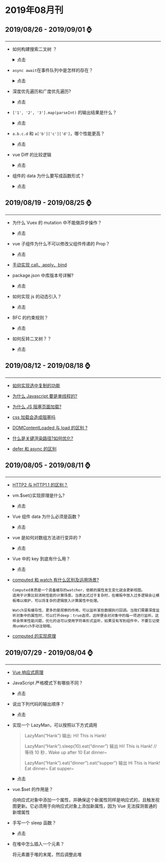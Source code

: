 # 2019年08月刊

## **2019/08/26 - 2019/09/01** :watch:

---

- 如何构建搜索二叉树 ？

  <details>
  <summary>点击</summary>

  ```js
  // 搜索二叉树是这么一种树，对于任何一个节点来说，它的左子树的值肯定小于它的值，它的右子树的值肯定大于它的值
  function Node(val) {
    this.left = null;
    this.right = null;
    this.value = val;
  }

  function generateBST(root, array) {
    var length = array.length;

    for (var i = 1; i < length; i++) {
      insertNode(root, array[i]);
    }
  }

  function insertNode(node, value) {
    if (value < node.value) {
      if (node.left === null) {
        node.left = new Node(value);
      } else {
        node = node.left;
        insertNode(node, value);
      }
    } else {
      if (node.right === null) {
        node.right = new Node(value);
      } else {
        node = node.right;
        insertNode(node, value);
      }
    }
  }

  var array = [2, 3, 4, 12, 3, 54, 6, 7, 1];
  var root = new Node(array[0]);

  generateBST(root, array);

  console.log(root);
  ```

  </details>

- `async await`在事件队列中是怎样的存在？

  <details>
  <summary>点击</summary>

  从字面意思上看 await 就是等待，await 等待的是一个表达式，这个表达式的返回值可以是一个 promise 对象也可以是其他值。

  很多人以为 await 会一直等待之后的表达式执行完之后才会继续执行后面的代码，实际上 await 是一个让出线程的标志。await 后面的表达式会先执行一遍，将 await 后面的代码加入到 microtask 中，然后就会跳出整个 async 函数来执行后面的代码。

  由于因为 async await 本身就是 promise+generator 的语法糖。所以 await 后面的代码是 microtask。所以

  ```js
  async function async1() {
    console.log('async1 start');
    await async2();
    console.log('async1 end');
  }
  // 等价于
  async function async1() {
    console.log('async1 start');
    Promise.resolve(async2()).then(() => {
      console.log('async1 end');
    });
  }
  ```

  </details>

- 深度优先遍历和广度优先遍历?

  <details>
  <summary>点击</summary>

  深度优先：找到一个节点后，把它的后辈都找出来，最常用递归法。

  广度优先：找到一个节点后，把他同级的兄弟节点都找出来放在前边，把孩子放到后边，最常用 while

  </details>

* `['1', '2', '3'].map(parseInt)` 的输出结果是什么？

  <details>
  <summary>点击</summary>

  第一眼看到这个题目的时候，脑海跳出的答案是 `[1, 2, 3]`，但是真正的答案是`[1, NaN, NaN]`。

  首先让我们回顾一下，map 函数的第一个参数 callback：

  `var new_array = arr.map(function callback(currentValue[, index[, array]]) { // Return element for new_array }[, thisArg])`

  这个 callback 一共可以接收三个参数，其中第一个参数代表当前被处理的元素，而第二个参数代表该元素的索引。

  而 parseInt 则是用来解析字符串的，使字符串成为指定基数的整数。
  `parseInt(string, radix)`
  接收两个参数，第一个表示被处理的值（字符串），第二个表示为解析时的基数。

  了解这两个函数后，我们可以模拟一下运行情况

  ```js
  parseInt('1', 0); //radix为0时，且string参数不以“0x”和“0”开头时，按照10为基数处理。这个时候返回1

  parseInt('2', 1); //基数为1（1进制）表示的数中，最大值小于2，所以无法解析，返回NaN

  parseInt('3', 2); //基数为2（2进制）表示的数中，最大值小于3，所以无法解析，返回NaN
  ```

  map 函数返回的是一个数组，所以最后结果为 `[1, NaN, NaN]`

  </details>

* `a.b.c.d` 和 `a['b']['c']['d']`，哪个性能更高？

  <details>
  <summary>点击</summary>

  a.b.c.d 比 a['b']['c']['d'] 性能高点，后者还要考虑 [ ] 中是变量的情况，再者，从两种形式的结构来看，显然编译器解析前者要比后者容易些，自然也就快一点。

  ![两者的 AST 对比](https://user-images.githubusercontent.com/9009389/56872978-501d9a00-6a61-11e9-9e69-85ff00c031fc.png)

  </details>

* vue Diff 的比较逻辑

  <details>
  <summary>点击</summary>

  Vue 只会对**新旧节点**中 **父节点是相同节点** 的 **那一层子节点** 进行比较

  也可以说成是

  **只有两个新旧节点是相同节点的时候，才会去比较他们各自的子节点**

  最大的根节点一开始可以直接比较

  这也叫做 **同层级比较**，并不需要递归，虽然好像降低了一些复用性，也是为了避免过度优化，是一种很高效的 Diff 算法


    **比较逻辑：**

    1、能不移动，尽量不移动

    2、没得办法，只好移动

    3、实在不行，新建或删除

  </details>

- 组件的 data 为什么要写成函数形式？

  <details>
  <summary>点击</summary>

  Vue 的组件都是可复用的，一个组件创建好后，可以在多个地方复用，而不管复用多少次，组件内的 data 都应该是相互隔离，互不影响的，所以组件每复用一次，data 就应该复用一次，每一处复用组件的 data 改变应该对其他复用组件的数据不影响。

  为了实现这样的效果，data 就不能是单纯的对象，而是以一个函数返回值的形式，所以每个组件实例可以维护独立的数据拷贝，不会相互影响。

  </details>

## **2019/08/19 - 2019/08/25** :watch:

---

- 为什么 Vuex 的 mutation 中不能做异步操作？

  <details>
  <summary>点击</summary>

  Vuex 中所有的状态更新的唯一途径都是 mutation，异步操作通过 Action 来提交 mutation 实现，这样使得我们可以方便地跟踪每一个状态的变化，从而让我们能够实现一些工具帮助我们更好地了解我们的应用。

  </details>

- vue 子组件为什么不可以修改父组件传递的 Prop？

  <details>
  <summary>点击</summary>

  Vue 提倡单向数据流,即父级 props 的更新会流向子组件,但是反过来则不行。这是为了防止意外的改变父组件状态，使得应用的数据流变得难以理解。如果破坏了单向数据流，当应用复杂时，debug 的成本会非常高。

  </details>

* [手动实现 call、apply、bind](https://github.com/zxpsuper/daily-question/blob/master/front_end/javascript/手动实现call、apply、bind.md)

* package.json 中库版本号详解?

  <details>
  <summary>点击</summary>

  当我们看 package.json 文件时，会看到以下几种版本号的表示方式，有的是一个^，有的是~，而有的就是单纯的数字

  ```
  "babel-core": "7.0.0-bridge.0",
  "babel-eslint": "^10.0.1",
  "babel-jest": "~23.6.0",
  ```

  当我们使用 npm install —save 安装时，优先会使用插入符号(^)而不是波浪线(~)

  **版本号的含义**
  node 中的版本号都是由 3 个数字用(.)连接起来，三个数字的含义分别为 major, minor, patch

  例如，10.0.1 对应 major, minor, patch 就是：10 是 marjor version, 0 是 minor version, 1 是 patch version

  **其中：**

  major version: 这个版本号变化了表示有了一个不可以和上个版本兼容的更新

  minor version: 这个版本号变化了表示增加了新功能，并可以向后兼容

  patch version: 这个版本号变化了表示修复了 bug, 并可以向后兼容

  **~ 和 ^ 的区别**

  波浪符号（~）：会更新到当前 minor version（中间的数字）的最新版本，即 23.6.0 会更新到 23.6.x 的最新版本，如果出了一个 23.7.0，则不会自动升级

  插入符号（^）: 会更新到当前 major version（前面的数字）的最新版本，即 23.6.0 会更新到 23.x.x 的最新版本，但是不会更新到 24.x.x

  最后如果前面不加符号，就安装特定版本的库，不会自动安装更高版本号的库

  </details>

* 如何实现 js 的动态引入？

  <details>
  <summary>点击</summary>

  首先定义一个函数，传入两个参数，url 和 callback. callback 用于 js 加载完成时调用。

  因为可能出现重复加载，因此使用闭包来保存已经加载的 js 路径。代码如下：

  ```js
  function loadScript(url, callback) {
    // 通过闭包保存已经加载过的JS，防止重复加载
    const urlList = [];
    return function() {
      if (urlList.indexOf(url) > -1) {
        return;
      }
      callback = callback || function() {};
      const script = document.createElement('script');
      script.type = 'text/javascript';
      if (script.readyState) {
        //IE
        script.onreadystatechange = function() {
          if (
            script.readyState === 'loaded' ||
            script.readyState === 'complete'
          ) {
            script.onreadystatechange = null;
            callback();
          }
        };
      } else {
        //Others
        script.onload = function() {
          callback();
        };
      }
      script.src = url;
      document.body.appendChild(script);
      urlList.push(url);
    };
  }

  // 使用方法
  loadScript(
    'https://cdn.bootcss.com/html2canvas/0.5.0-beta4/html2canvas.min.js'
  )();
  ```

  </details>

* BFC 的约束规则？

  <details>
  <summary>点击</summary>

  内部的 Box 会在垂直方向上一个接一个的放置

  垂直方向上的距离由 margin 决定。（完整的说法是：属于同一个 BFC 的两个相邻 Box 的 margin 会发生重叠（塌陷），与方向无关。）

  每个元素的左外边距与包含块的左边界相接触（从左向右），即使浮动元素也是如此。（这说明 BFC 中子元素不会超出他的包含块，而 position 为 absolute 的元素可以超出他的包含块边界）

  BFC 的区域不会与 float 的元素区域重叠

  计算 BFC 的高度时，浮动子元素也参与计算

  BFC 就是页面上的一个隔离的独立容器，容器里面的子元素不会影响到外面元素，反之亦然

  </details>

* 如何反转二叉树？？

  <details>
  <summary>点击</summary>

  ```js
  function Mirror(root) {
    if (root === null) {
      return;
    }
    let temp = root.left;
    root.left = root.right;
    root.right = temp;
    Mirror(root.left);
    Mirror(root.right);
  }
  ```

  </details>

## **2019/08/12 - 2019/08/18** :watch:

---

- [如何实现选中复制的功能](https://github.com/zxpsuper/daily-question/blob/master/front_end/浏览器/如何实现选中复制的功能.md)

- [为什么 Javascript 要是单线程的?](https://github.com/zxpsuper/daily-question/blob/master/front_end/浏览器/浏览器渲染过程与性能优化.md)

- [为什么 JS 阻塞页面加载?](https://github.com/zxpsuper/daily-question/blob/master/front_end/浏览器/浏览器渲染过程与性能优化.md#2-为什么-js-阻塞页面加载-)

- [css 加载会造成阻塞吗](https://github.com/zxpsuper/daily-question/blob/master/front_end/浏览器/浏览器渲染过程与性能优化.md#3-css-加载会造成阻塞吗)

- [DOMContentLoaded 与 load 的区别 ?](https://github.com/zxpsuper/daily-question/blob/master/front_end/浏览器/浏览器渲染过程与性能优化.md#4-DOMContentLoaded-与-load-的区别-)

- [什么是关键渲染路径?如何优化?](https://github.com/zxpsuper/daily-question/blob/master/front_end/浏览器/浏览器渲染过程与性能优化.md#5-什么是关键渲染路径?如何优化?)

- [defer 和 async 的区别](https://github.com/zxpsuper/daily-question/blob/master/front_end/浏览器/defer和async的区别.md)

## **2019/08/05 - 2019/08/11** :watch:

---

- [HTTP2 与 HTTP1.1 的区别？](https://github.com/zxpsuper/daily-question/blob/master/front_end/浏览器/HTTP2与HTTP1.1的区别.md)

* vm.\$set()实现原理是什么?

  <details>
  <summary>点击</summary>

  因为组件是可以复用的,JS 里对象是引用关系,如果组件 data 是一个对象,那么子组件中的 data 属性值会互相污染,产生副作用。

  所以一个组件的 data 选项必须是一个函数,因此每个实例可以维护一份被返回对象的独立的拷贝。new Vue 的实例是不会被复用的,因此不存在以上问题。

  ```js
  export function set(target: Array<any> | Object, key: any, val: any): any {
    // target 为数组
    if (Array.isArray(target) && isValidArrayIndex(key)) {
      // 修改数组的长度, 避免索引>数组长度导致splice()执行有误
      target.length = Math.max(target.length, key); // 利用数组的splice变异方法触发响应式
      target.splice(key, 1, val);
      return val;
    }
    // target为对象, key在target或者target.prototype上 且必须不能在 Object.prototype 上,直接赋值
    if (key in target && !(key in Object.prototype)) {
      target[key] = val;
      return val;
    }
    // 以上都不成立, 即开始给target创建一个全新的属性
    // 获取Observer实例
    const ob = (target: any).__ob__; // target 本身就不是响应式数据, 直接赋值
    if (!ob) {
      target[key] = val;
      return val;
    }
    // 进行响应式处理
    defineReactive(ob.value, key, val);
    ob.dep.notify();
    return val;
  }
  ```

  1. 如果目标是数组,使用 vue 实现的变异方法 splice 实现响应式

  2. 如果目标是对象,判断属性存在,即为响应式,直接赋值

  3. 如果 target 本身就不是响应式,直接赋值

  4. 如果属性不是响应式,则调用 defineReactive 方法进行响应式处理

  </details>

* Vue 组件 data 为什么必须是函数 ?

  <details>
  <summary>点击</summary>

  因为组件是可以复用的,JS 里对象是引用关系,如果组件 data 是一个对象,那么子组件中的 data 属性值会互相污染,产生副作用。

  所以一个组件的 data 选项必须是一个函数,因此每个实例可以维护一份被返回对象的独立的拷贝。new Vue 的实例是不会被复用的,因此不存在以上问题。

  </details>

* vue 是如何对数组方法进行变异的 ?

  <details>
  <summary>点击</summary>

  简单来说,Vue 通过原型拦截的方式重写了数组的 7 个方法,首先获取到这个数组的 ob,也就是它的 Observer 对象,如果有新的值,就调用 observeArray 对新的值进行监听,然后手动调用 notify,通知 render watcher,执行 update

  </details>

* Vue 中的 key 到底有什么用？

  <details>
  <summary>点击</summary>

  key 是给每一个 vnode 的唯一 id,依靠 key,我们的 diff 操作可以更准确、更快速 (对于简单列表页渲染来说 diff 节点也更快,但会产生一些隐藏的副作用,比如可能不会产生过渡效果,或者在某些节点有绑定数据（表单）状态，会出现状态错位。)

  diff 算法的过程中,先会进行新旧节点的首尾交叉对比,当无法匹配的时候会用新节点的 key 与旧节点进行比对,从而找到相应旧节点.

  更准确 : 因为带 key 就不是就地复用了,在 sameNode 函数 a.key === b.key 对比中可以避免就地复用的情况。所以会更加准确,如果不加 key,会导致之前节点的状态被保留下来,会产生一系列的 bug。

  更快速 : key 的唯一性可以被 Map 数据结构充分利用,相比于遍历查找的时间复杂度 O(n),Map 的时间复杂度仅仅为 O(1),源码如下:

  </details>

* [computed 和 watch 有什么区别及运用场景?](https://github.com/zxpsuper/daily-question/blob/master/front_end/vue/computed和watch有什么区别及运用场景.md)

  ```
  Computed本质是一个具备缓存的watcher，依赖的属性发生变化就会更新视图。
  适用于计算比较消耗性能的计算场景。当表达式过于复杂时，在模板中放入过多逻辑会让模板难以维护，可以将复杂的逻辑放入计算属性中处理。

  Watch没有缓存性，更多的是观察的作用，可以监听某些数据执行回调。当我们需要深度监听对象中的属性时，可以打开deep：true选项，这样便会对对象中的每一项进行监听。这样会带来性能问题，优化的话可以使用字符串形式监听，如果没有写到组件中，不要忘记使用unWatch手动注销哦。
  ```

* [computed 的实现原理](https://github.com/zxpsuper/daily-question/blob/master/front_end/vue/computed的实现原理.md)

## **2019/07/29 - 2019/08/04** :watch:

---

- [Vue 响应式原理](https://github.com/zxpsuper/daily-question/blob/master/front_end/vue/Vue响应式原理.md)

- JavaScript 严格模式下有哪些不同？

  <details>
  <summary>点击</summary>

  - 不允许不使用 var 关键字去创建全局变量，抛出 ReferenceError
  - 不允许对变量使用 delete 操作符，抛 ReferenceError
  - 不可对对象的只读属性赋值，不可对对象的不可配置属性使用 delete 操作符，不可为不可拓展的对象添加属性，均抛 TypeError
  - 对象属性名必须唯一
  - 函数中不可有重名参数
  - 在函数内部对修改参数不会反映到 arguments 中
  - 淘汰 arguments.callee 和 arguments.caller
  - 不可在 if 内部声明函数
  - 抛弃 with 语句

  </details>

- 说出下列代码的输出顺序？

  <details>
  <summary>点击</summary>

  ```html
  <div id="app">
    <span id="name" ref="name">{{ name }}</span>
    <button @click="change">change name</button>
    <div id="content"></div>
  </div>
  <script>
    new Vue({
      el: '#app',
      data() {
        return {
          name: 'SHERlocked93',
        };
      },
      methods: {
        change() {
          const $name = this.$refs.name;
          this.$nextTick(() => console.log('setter前：' + $name.innerHTML));
          this.name = ' name改喽 ';
          console.log('同步方式：' + this.$refs.name.innerHTML);
          setTimeout(() =>
            this.console('setTimeout方式：' + this.$refs.name.innerHTML)
          );
          this.$nextTick(() => console.log('setter后：' + $name.innerHTML));
          this.$nextTick().then(() =>
            console.log('Promise方式：' + $name.innerHTML)
          );
        },
      },
    });
  </script>
  ```

  这里涉及的知识是 vue.\$nextTick()原理，详情可查看[《全面解析 Vue.nextTick 实现原理》](https://mp.weixin.qq.com/s/mCcW4OYj3p3471ghMBylBw)

  ```
  同步方式：SHERlocked93
  setter前：SHERlocked93
  setter后：name改喽
  Promise方式：name改喽
  setTimeout方式：name改喽
  ```

  </details>

* 实现一个 LazyMan，可以按照以下方式调用

  > LazyMan(“Hank”) 输出: Hi! This is Hank!
  >
  > LazyMan(“Hank”).sleep(10).eat(“dinner”) 输出 Hi! This is Hank! // 等待 10 秒.. Wake up after 10 Eat dinner~
  >
  > LazyMan(“Hank”).eat(“dinner”).eat(“supper”) 输出 Hi This is Hank! Eat dinner~ Eat supper~

  <details>
  <summary>点击</summary>

  ```js
  class LazyMan {
    constructor(name) {
      this.name = name;
      this.asyncFun = Promise.resolve();
      console.log(`--------- 我就是 ${this.name}! ---------`);
    }
    sleep(delay) {
      this.asyncFun = this.asyncFun.then(() => {
        return new Promise(resolve => {
          setTimeout(() => {
            console.log(`--------- 我睡了 ${delay / 1000}s 然后 ----------`);
            resolve();
          }, delay);
        });
      });
      return this; //提供 ”链式调用“
    }
    eat(food) {
      this.asyncFun = this.asyncFun.then(() => {
        console.log(`--------- 吃 ${food}~ ---------`);
        return Promise.resolve();
      });
      return this;
    }
  }

  new LazyMan('小皮咖')
    .sleep(4000)
    .eat('豆浆')
    .eat('油条')
    .sleep(2000)
    .eat('炒年糕');
  ```

  </details>

* vue.\$set 的作用是？

  向响应式对象中添加一个属性，并确保这个新属性同样是响应式的，且触发视图更新。它必须用于向响应式对象上添加新属性，因为 Vue 无法探测普通的新增属性

* 手写一个 sleep 函数？

  <details>
  <summary>点击</summary>

  ```js
  // 时间戳版本
  function sleep(time) {
    let startTime = new Date().getTime();
    while (new Date().getTime() - startTime < time) {}
    console.log('sleep ' + time + 'ms');
  }
  // promise
  function sleep2(time) {
    return new Promise((resolve, reject) => {
      setTimeout(() => {
        console.log('sleep ' + time + 'ms');
        resolve();
      }, time);
    });
  }

  // 测试
  const haha = async () => {
    console.log(11);
    sleep(2000);
    await sleep2(3000);
    console.log(222);
  };

  haha();
  ```

  </details>

* 在堆中怎么插入一个元素？

  将元素置于堆的末尾，然后调整此堆
